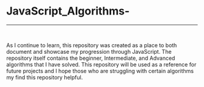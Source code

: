 # JavaScript_Algorithms-
<hr>
<br>
<p>As I continue to learn, this repository was created as a place to both document and showcase my progression through JavaScript. The repository itself contains the beginner, Intermediate, and Advanced algorithms that I have solved. This repository will be used as a reference for future projects and I hope those who are struggling with certain algorithms my find this repository helpful.<p>
